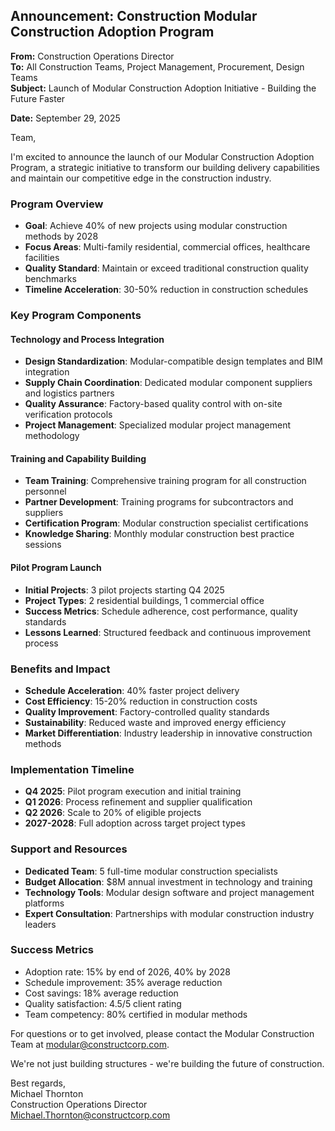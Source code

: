 ## Announcement: Construction Modular Construction Adoption Program

**From:** Construction Operations Director  
**To:** All Construction Teams, Project Management, Procurement, Design Teams  
**Subject:** Launch of Modular Construction Adoption Initiative - Building the Future Faster  

**Date:** September 29, 2025  

Team,  

I'm excited to announce the launch of our Modular Construction Adoption Program, a strategic initiative to transform our building delivery capabilities and maintain our competitive edge in the construction industry.  

### Program Overview
- **Goal**: Achieve 40% of new projects using modular construction methods by 2028
- **Focus Areas**: Multi-family residential, commercial offices, healthcare facilities
- **Quality Standard**: Maintain or exceed traditional construction quality benchmarks
- **Timeline Acceleration**: 30-50% reduction in construction schedules

### Key Program Components

#### Technology and Process Integration
- **Design Standardization**: Modular-compatible design templates and BIM integration
- **Supply Chain Coordination**: Dedicated modular component suppliers and logistics partners
- **Quality Assurance**: Factory-based quality control with on-site verification protocols
- **Project Management**: Specialized modular project management methodology

#### Training and Capability Building
- **Team Training**: Comprehensive training program for all construction personnel
- **Partner Development**: Training programs for subcontractors and suppliers
- **Certification Program**: Modular construction specialist certifications
- **Knowledge Sharing**: Monthly modular construction best practice sessions

#### Pilot Program Launch
- **Initial Projects**: 3 pilot projects starting Q4 2025
- **Project Types**: 2 residential buildings, 1 commercial office
- **Success Metrics**: Schedule adherence, cost performance, quality standards
- **Lessons Learned**: Structured feedback and continuous improvement process

### Benefits and Impact
- **Schedule Acceleration**: 40% faster project delivery
- **Cost Efficiency**: 15-20% reduction in construction costs
- **Quality Improvement**: Factory-controlled quality standards
- **Sustainability**: Reduced waste and improved energy efficiency
- **Market Differentiation**: Industry leadership in innovative construction methods

### Implementation Timeline
- **Q4 2025**: Pilot program execution and initial training
- **Q1 2026**: Process refinement and supplier qualification
- **Q2 2026**: Scale to 20% of eligible projects
- **2027-2028**: Full adoption across target project types

### Support and Resources
- **Dedicated Team**: 5 full-time modular construction specialists
- **Budget Allocation**: $8M annual investment in technology and training
- **Technology Tools**: Modular design software and project management platforms
- **Expert Consultation**: Partnerships with modular construction industry leaders

### Success Metrics
- Adoption rate: 15% by end of 2026, 40% by 2028
- Schedule improvement: 35% average reduction
- Cost savings: 18% average reduction
- Quality satisfaction: 4.5/5 client rating
- Team competency: 80% certified in modular methods

For questions or to get involved, please contact the Modular Construction Team at modular@constructcorp.com.  

We're not just building structures - we're building the future of construction.  

Best regards,  
Michael Thornton  
Construction Operations Director  
Michael.Thornton@constructcorp.com